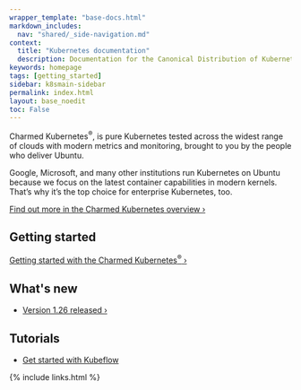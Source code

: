 ```yaml
---
wrapper_template: "base-docs.html"
markdown_includes:
  nav: "shared/_side-navigation.md"
context:
  title: "Kubernetes documentation"
  description: Documentation for the Canonical Distribution of Kubernetes.
keywords: homepage
tags: [getting_started]
sidebar: k8smain-sidebar
permalink: index.html
layout: base_noedit
toc: False
---
```


 Charmed Kubernetes<sup>&reg;</sup>, is pure Kubernetes tested across the widest range of clouds with modern metrics and monitoring, brought to you by the people who deliver Ubuntu.

Google, Microsoft, and many other institutions run Kubernetes on Ubuntu because we focus on the latest container capabilities in modern kernels. That’s why it’s the top choice for enterprise Kubernetes, too.

[Find out more in the Charmed Kubernetes overview&nbsp;&rsaquo;](../overview)

## Getting started

[Getting started with the Charmed Kubernetes<sup>&reg;</sup>&nbsp;&rsaquo;](../quickstart)

## What's new
- [Version 1.26 released&nbsp;&rsaquo;](../release-notes)

## Tutorials

- [Get started with Kubeflow](https://tutorials.ubuntu.com/tutorial/get-started-kubeflow#0)

<img src="https://assets.ubuntu.com/v1/843c77b6-juju-at-a-glace.svg" style="float:right; margin-left: 2rem; border: 0" alt="">

{% include links.html %}
